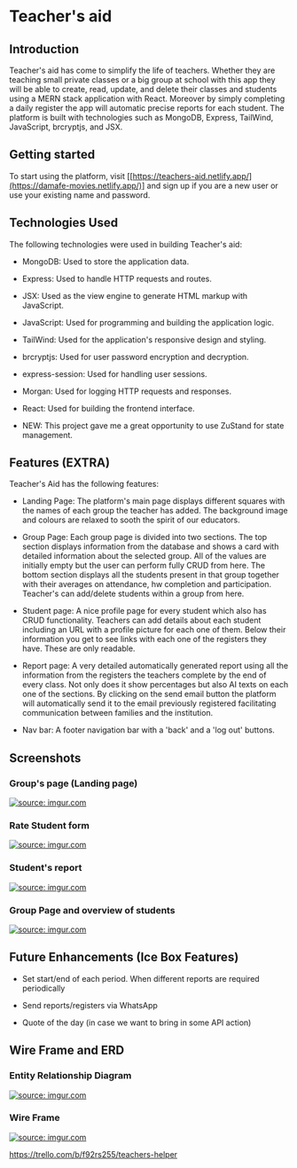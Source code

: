 <!-- @format -->

# Teacher's aid

## Introduction

Teacher's aid has come to simplify the life of teachers. Whether they are teaching small private classes or a big group at school with this app they will be able to create, read, update, and delete their classes and students using a MERN stack application with React. Moreover by simply completing a daily register the app will automatic precise reports for each student. The platform is built with technologies such as MongoDB, Express, TailWind, JavaScript, brcryptjs, and JSX.

## Getting started

To start using the platform, visit
[[https://teachers-aid.netlify.app/](https://damafe-movies.netlify.app/)] and sign up if you are a new user or use your existing name and password.

## Technologies Used

The following technologies were used in building Teacher's aid:

- MongoDB: Used to store the application data.

- Express: Used to handle HTTP requests and routes.

- JSX: Used as the view engine to generate HTML markup with JavaScript.

- JavaScript: Used for programming and building the application logic.

- TailWind: Used for the application's responsive design and styling.

- brcryptjs: Used for user password encryption and decryption.

- express-session: Used for handling user sessions.

- Morgan: Used for logging HTTP requests and responses.

- React: Used for building the frontend interface.

- NEW: This project gave me a great opportunity to use ZuStand for state management.

## Features (EXTRA)

Teacher's Aid has the following features:

- Landing Page: The platform's main page displays different squares with the names of each group the teacher has added. The background image and colours are relaxed to sooth the spirit of our educators.

- Group Page: Each group page is divided into two sections. The top section displays information from the database and shows a card with detailed information about the selected group. All of the values are initially empty but the user can perform fully CRUD from here. The bottom section displays all the students present in that group together with their averages on attendance, hw completion and participation. Teacher's can add/delete students within a group from here.

- Student page: A nice profile page for every student which also has CRUD functionality. Teachers can add details about each student including an URL with a profile picture for each one of them. Below their information you get to see links with each one of the registers they have. These are only readable.

- Report page: A very detailed automatically generated report using all the information from the registers the teachers complete by the end of every class. Not only does it show percentages but also AI texts on each one of the sections. By clicking on the send email button the platform will automatically send it to the email previously registered facilitating communication between families and the institution.

- Nav bar: A footer navigation bar with a 'back' and a 'log out' buttons.

## Screenshots

### Group's page (Landing page)

<a href="https://imgur.com/f3Omx5Q"><img src="https://i.imgur.com/f3Omx5Q.png" title="source: imgur.com" /></a>

### Rate Student form

<a href="https://imgur.com/Efd782B"><img src="https://i.imgur.com/Efd782B.png" title="source: imgur.com" /></a>

### Student's report

<a href="https://imgur.com/C541P4L"><img src="https://i.imgur.com/C541P4L.png" title="source: imgur.com" /></a>

### Group Page and overview of students

<a href="https://imgur.com/3LlcIKT"><img src="https://i.imgur.com/3LlcIKT.png" title="source: imgur.com" /></a>

## Future Enhancements (Ice Box Features)

- Set start/end of each period. When different reports are required periodically

- Send reports/registers via WhatsApp

- Quote of the day (in case we want to bring in some API action)

## Wire Frame and ERD

### Entity Relationship Diagram

<a  href="https://imgur.com/Y3mLfBq"><img  src="https://imgur.com/Y3mLfBq.png"  title="source: imgur.com"  /></a>

### Wire Frame

<a href="https://imgur.com/9VL0wmN"><img src="https://i.imgur.com/9VL0wmN.png" title="source: imgur.com" /></a>

https://trello.com/b/f92rs255/teachers-helper
